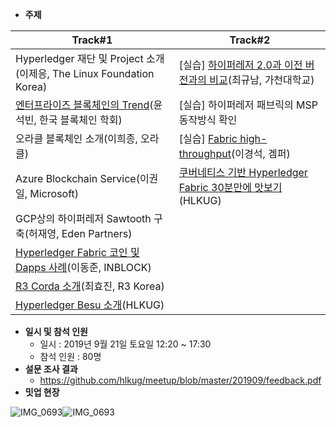 - **주제**

| Track#1                                                      | Track#2                                                      |
| ------------------------------------------------------------ | ------------------------------------------------------------ |
| Hyperledger 재단 및 Project 소개(이제응, The Linux Foundation Korea) | [실습] [하이퍼레저 2.0과 이전 버전과의 비교](https://github.com/robertchoi/Hyperledger20/tree/master/190921_마포세미나)(최규남, 가천대학교) |
| [엔터프라이즈 블록체인의 Trend](https://www.slideshare.net/secret/A1rK6qAsC2wwAh)(윤석빈, 한국 블록체인 학회) | [실습] 하이퍼레저 패브릭의 MSP 동작방식 확인                 |
| 오라클 블록체인 소개(이희종, 오라클)                         | [실습] [Fabric high-throughput](https://www.slideshare.net/mobile/kyungseoklee2/fabric-highthroughtput/kyungseoklee2/fabric-highthroughtput)(이경석, 겜퍼) |
| Azure Blockchain Service(이권일, Microsoft)                  | [쿠버네티스 기반 Hyperledger Fabric 30분만에 맛보기](https://github.com/hlkug/meetup/tree/master/201904)(HLKUG) |
| GCP상의 하이퍼레저 Sawtooth 구축(허재영, Eden Partners)      |                                                              |
| [Hyperledger Fabric 코인 및 Dapps 사례](https://www.slideshare.net/secret/9ITJPBJ8AH7z9w)(이동준, INBLOCK) |                                                              |
| [R3 Corda 소개](https://www.slideshare.net/secret/thvyj0r0fY2PKq)(최효진, R3 Korea) |                                                              |
| [Hyperledger Besu 소개](https://www.slideshare.net/secret/jIKJfk1vzk3O6P)(HLKUG) |                                                              |



- **일시 및 참석 인원**
  - 일시 : 2019년 9월 21일 토요일 12:20 ~ 17:30
  - 참석 인원 : 80명
- **설문 조사 결과**
  - https://github.com/hlkug/meetup/blob/master/201909/feedback.pdf
- **밋업 현장**

![IMG_0693](https://raw.githubusercontent.com/hlkug/meetup/master/201909/images/meetup1.jpeg)![IMG_0693](https://raw.githubusercontent.com/hlkug/meetup/master/201909/images/meetup2.jpeg)

